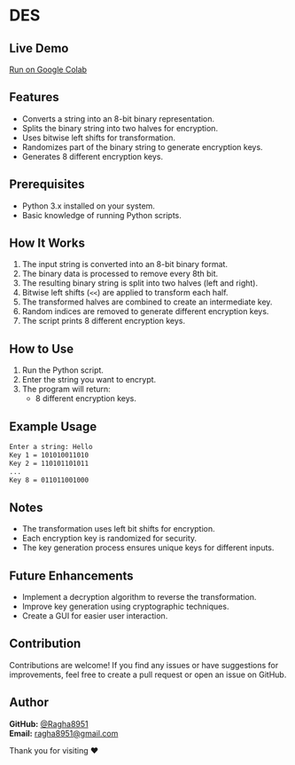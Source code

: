 # DES

## Live Demo
[Run on Google Colab](https://colab.research.google.com/drive/1pSkp38ZUn0siU_gBPGlXdKqn6aNjnMYR?usp=sharing)

## Features
- Converts a string into an 8-bit binary representation.
- Splits the binary string into two halves for encryption.
- Uses bitwise left shifts for transformation.
- Randomizes part of the binary string to generate encryption keys.
- Generates 8 different encryption keys.

## Prerequisites
- Python 3.x installed on your system.
- Basic knowledge of running Python scripts.

## How It Works
1. The input string is converted into an 8-bit binary format.
2. The binary data is processed to remove every 8th bit.
3. The resulting binary string is split into two halves (left and right).
4. Bitwise left shifts (`<<`) are applied to transform each half.
5. The transformed halves are combined to create an intermediate key.
6. Random indices are removed to generate different encryption keys.
7. The script prints 8 different encryption keys.

## How to Use
1. Run the Python script.
2. Enter the string you want to encrypt.
3. The program will return:
   - 8 different encryption keys.

## Example Usage
```bash
Enter a string: Hello
Key 1 = 101010011010
Key 2 = 110101101011
...
Key 8 = 011011001000
```

## Notes
- The transformation uses left bit shifts for encryption.
- Each encryption key is randomized for security.
- The key generation process ensures unique keys for different inputs.

## Future Enhancements
- Implement a decryption algorithm to reverse the transformation.
- Improve key generation using cryptographic techniques.
- Create a GUI for easier user interaction.

## Contribution
Contributions are welcome! If you find any issues or have suggestions for improvements, feel free to create a pull request or open an issue on GitHub.

## Author
**GitHub:** [@Ragha8951](https://github.com/Ragha8951)  
**Email:** ragha8951@gmail.com

Thank you for visiting ❤️
